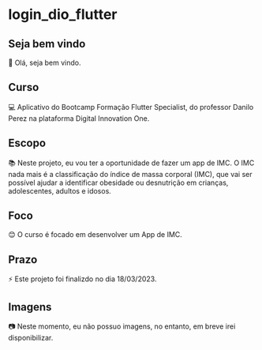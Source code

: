 # login_dio_flutter

## Seja bem vindo

👋 Olá, seja bem vindo.

## Curso

💻 Aplicativo do Bootcamp Formação Flutter Specialist, do professor Danilo Perez na plataforma Digital Innovation One.

## Escopo

📚 Neste projeto, eu vou ter a oportunidade de fazer um app de IMC. O IMC nada mais é a classificação do índice de massa corporal (IMC), que vai ser possível ajudar a identificar obesidade ou desnutrição em crianças, adolescentes, adultos e idosos.

## Foco

😊 O curso é focado em desenvolver um App de IMC.

## Prazo

⚡ Este projeto foi finalizdo no dia 18/03/2023.

## Imagens

:camera: Neste momento, eu não possuo imagens, no entanto, em breve irei disponibilizar.

